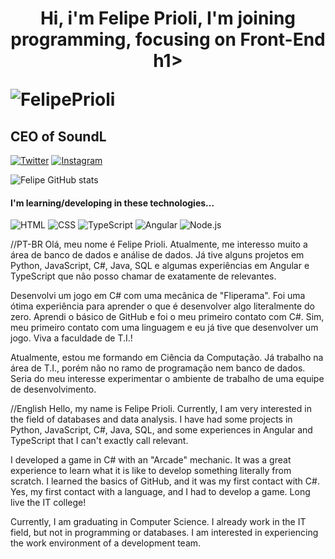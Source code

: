 <h1 align="center">Hi, i'm Felipe Prioli, I'm joining programming, focusing on Front-End h1>
  
<p align="left"> <img src="https://komarev.com/ghpvc/?username=FelipePrioli&label=Profile%20views&color=0e75b6&style=flat" alt="FelipePrioli" /> </p>

## CEO of SoundL
[![Twitter](https://img.shields.io/badge/Twitter-1DA1F2?style=for-the-badge&logo=twitter&logoColor=white)](https://twitter.com/Fellpzh)
[![Instagram](https://img.shields.io/badge/Instagram-E4405F?style=for-the-badge&logo=instagram&logoColor=white)](https://www.instagram.com/_fellpz)

![Felipe GitHub stats](https://github-readme-stats.vercel.app/api?username=FelipePrioli&show_icons=true&theme=dark)

#### I'm learning/developing in these technologies...

![HTML](https://img.shields.io/badge/HTML5-E34F26?style=for-the-badge&logo=html5&logoColor=white)
![CSS](https://img.shields.io/badge/CSS3-1572B6?style=for-the-badge&logo=css3&logoColor=white)
![TypeScript](https://img.shields.io/badge/TypeScript-007ACC?style=for-the-badge&logo=typescript&logoColor=white)
![Angular](https://img.shields.io/badge/Angular-DD0031?style=for-the-badge&logo=angular&logoColor=white)
![Node.js](https://img.shields.io/badge/Node.js-43853D?style=for-the-badge&logo=node.js&logoColor=white)

//PT-BR
Olá, meu nome é Felipe Prioli. Atualmente, me interesso muito a área de banco de dados e análise de dados. Já tive alguns projetos em Python, JavaScript, C#, Java, SQL e algumas experiências em Angular e TypeScript que não posso chamar de exatamente de relevantes.

Desenvolvi um jogo em C# com uma mecânica de "Fliperama". Foi uma ótima experiência para aprender o que é desenvolver algo literalmente do zero. Aprendi o básico de GitHub e foi o meu primeiro contato com C#. Sim, meu primeiro contato com uma linguagem e eu já tive que desenvolver um jogo. Viva a faculdade de T.I.!

Atualmente, estou me formando em Ciência da Computação. Já trabalho na área de T.I., porém não no ramo de programação nem banco de dados. Seria do meu interesse experimentar o ambiente de trabalho de uma equipe de desenvolvimento.

//English
Hello, my name is Felipe Prioli. Currently, I am very interested in the field of databases and data analysis. I have had some projects in Python, JavaScript, C#, Java, SQL, and some experiences in Angular and TypeScript that I can't exactly call relevant.

I developed a game in C# with an "Arcade" mechanic. It was a great experience to learn what it is like to develop something literally from scratch. I learned the basics of GitHub, and it was my first contact with C#. Yes, my first contact with a language, and I had to develop a game. Long live the IT college!

Currently, I am graduating in Computer Science. I already work in the IT field, but not in programming or databases. I am interested in experiencing the work environment of a development team.
